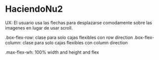 # HaciendoNu2



UX: El usuario usa las flechas para desplazarse comodamente sobre las imagenes en lugar de usar scroll.
 
.box-flex-row: clase para solo cajas flexibles con row direction
.box-flex-column: clase para solo cajas flexibles con column direction

.max-flex-wh: 100% width and height and flex 